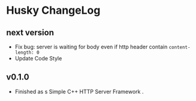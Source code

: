 # Husky ChangeLog

## next version

+ Fix bug: server is waiting for body even if http header contain `content-length: 0` 
+ Update Code Style

## v0.1.0

+ Finished as s Simple C++ HTTP Server Framework .
